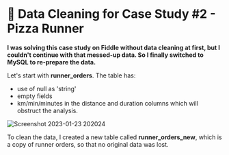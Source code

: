 # 🧹 Data Cleaning for Case Study #2 - Pizza Runner

**I was solving this case study on Fiddle without data cleaning at first, but I couldn't continue with that messed-up data. So I finally switched to MySQL to re-prepare the data.**

Let's start with **runner_orders**. The table has:
- use of null as 'string'
- empty fields
- km/min/minutes in the distance and duration columns which will obstruct the analysis.

![Screenshot 2023-01-23 202024](https://user-images.githubusercontent.com/110742273/216430799-84047be5-9e6e-4b4d-be9d-cc7363fbc35d.jpg)


To clean the data, I created a new table called **runner_orders_new**, which is a copy of runner orders, so that no original data was lost. 
